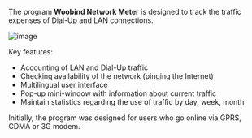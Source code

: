 The program **Woobind Network Meter** is designed to track the traffic expenses of Dial-Up and LAN connections.

![image](https://github.com/pyldin601-legacy/woobind-network-meter/assets/8050895/c1f2007b-54b8-47af-ac04-78056a6408a1)

Key features: 
* Accounting of LAN and Dial-Up traffic 
* Checking availability of the network (pinging the Internet)
* Multilingual user interface
* Pop-up mini-window with information about current traffic 
* Maintain statistics regarding the use of traffic by day, week, month

Initially, the program was designed for users who go online via GPRS, CDMA or 3G modem.

